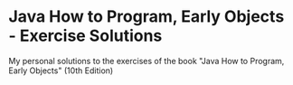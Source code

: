 # Java How to Program, Early Objects - Exercise Solutions
My personal solutions to the exercises of the book "Java How to Program, Early Objects" (10th Edition)
